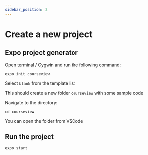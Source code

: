 ```yaml
---
sidebar_position: 2
---
```


# Create a new project

## Expo project generator

Open terminal / Cygwin and run the following command:

```
expo init courseview
```

Select `blank` from the template list

This should create a new folder `courseview` with some sample code

Navigate to the directory:

```
cd courseview
```

You can open the folder from VSCode

## Run the project

```
expo start
```